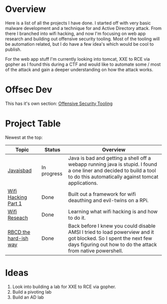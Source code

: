 # Overview
Here is a list of all the projects I have done. I started off with very basic malware development and a technique for and Active Directory attack. From there I branched into wifi hacking, and now I'm focusing on web app research and building out offensive security tooling. Most of the tooling will be automation related, but I do have a few idea's which would be cool to publish.

For the web app stuff I'm currently looking into tomcat, XXE to RCE via gopher as I found this during a CTF and would like to automate some / most of the attack and gain a deeper understanding on how the attack works.

# Offsec Dev
This has it's own section:
[Offensive Security Tooling](Offsec%20Dev/README.md)

# Project Table
Newest at the top:

|Topic|Status|Overview|
|-|-|-|
|[Javaisbad](./Javaisbad.md)|In progress|Java is bad and getting a shell off a webapp running java is stupid. I found a one liner and decided to build a tool to do this automatically against tomcat applications.|
|[Wifi Hacking Part 1](./RPi%20wifi%20framework.md)|Done|Built out a framework for wifi deauthing and evil-twins on a RPi.|
|[Wifi Reseach](./Learning%20Wifi%20Attacks.md)|Done|Learning what wifi hacking is and how to do it.|
|[RBCD the hard-ish way](./RBCD%20-%20Without%20PowerView.md)|Done|Back before I knew you could disable AMSI I tried to load powerview and it got blocked. So I spent the next few days figuring out how to do the attack from native powershell.|

# Ideas
1. Look into building a lab for XXE to RCE via gopher.
2. Build a pivoting lab
3. Build an AD lab

